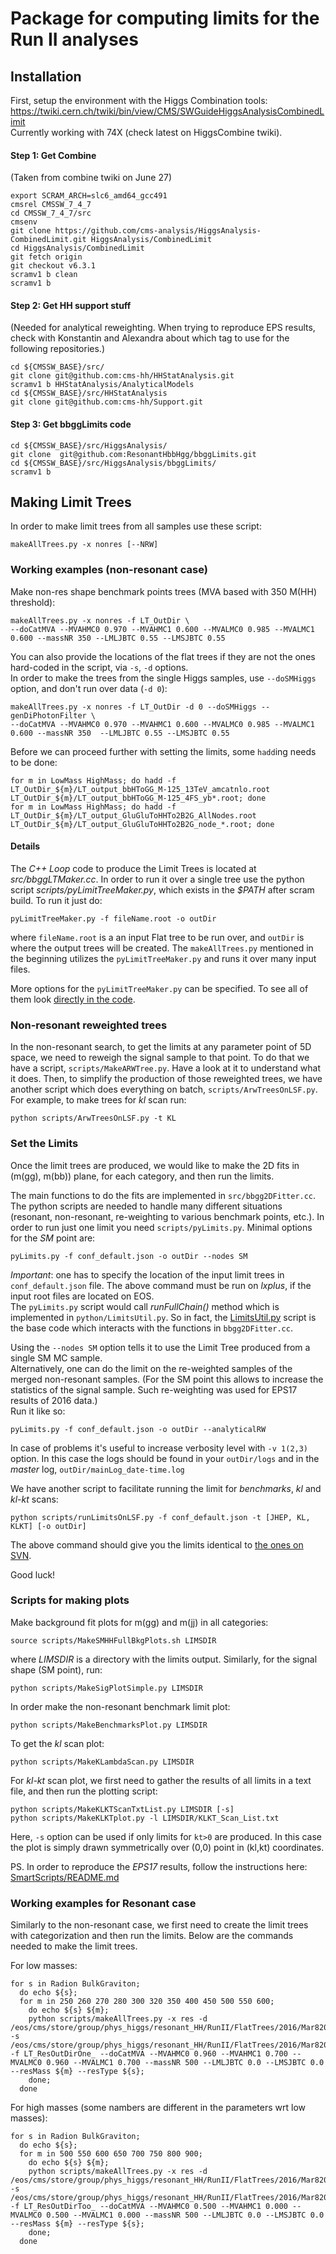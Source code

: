 # Package for computing limits for the Run II analyses

## Installation
First, setup the environment with the Higgs Combination tools: https://twiki.cern.ch/twiki/bin/view/CMS/SWGuideHiggsAnalysisCombinedLimit  
Currently working with 74X (check latest on HiggsCombine twiki).   


#### Step 1: Get Combine   
(Taken from combine twiki on June 27)   

```
export SCRAM_ARCH=slc6_amd64_gcc491
cmsrel CMSSW_7_4_7
cd CMSSW_7_4_7/src 
cmsenv
git clone https://github.com/cms-analysis/HiggsAnalysis-CombinedLimit.git HiggsAnalysis/CombinedLimit
cd HiggsAnalysis/CombinedLimit
git fetch origin
git checkout v6.3.1
scramv1 b clean
scramv1 b
```       

#### Step 2: Get HH support stuff    
(Needed for analytical reweighting. When trying to reproduce EPS results, check with Konstantin and Alexandra about which tag to use for the following repositories.)    

```
cd ${CMSSW_BASE}/src/
git clone git@github.com:cms-hh/HHStatAnalysis.git
scramv1 b HHStatAnalysis/AnalyticalModels
cd ${CMSSW_BASE}/src/HHStatAnalysis
git clone git@github.com:cms-hh/Support.git
```    

#### Step 3: Get bbggLimits code    
```
cd ${CMSSW_BASE}/src/HiggsAnalysis/
git clone  git@github.com:ResonantHbbHgg/bbggLimits.git
cd ${CMSSW_BASE}/src/HiggsAnalysis/bbggLimits/
scramv1 b
```


## Making Limit Trees

In order to make limit trees from all samples use these script:
```
makeAllTrees.py -x nonres [--NRW]
```

### Working examples (non-resonant case)

Make non-res shape benchmark points trees (MVA based with 350 M(HH) threshold):
```
makeAllTrees.py -x nonres -f LT_OutDir \  
--doCatMVA --MVAHMC0 0.970 --MVAHMC1 0.600 --MVALMC0 0.985 --MVALMC1 0.600 --massNR 350 --LMLJBTC 0.55 --LMSJBTC 0.55
```   
You can also provide the locations of the flat trees if they are not the ones hard-coded in
the script, via `-s`, `-d` options.  
In order to make the trees from the single Higgs samples, use `--doSMHiggs` option, and don't run over data (`-d 0`): 
```
makeAllTrees.py -x nonres -f LT_OutDir -d 0 --doSMHiggs --genDiPhotonFilter \  
--doCatMVA --MVAHMC0 0.970 --MVAHMC1 0.600 --MVALMC0 0.985 --MVALMC1 0.600 --massNR 350  --LMLJBTC 0.55 --LMSJBTC 0.55
```  

Before we can proceed further with setting the limits, some `hadd`ing needs to be done:
```
for m in LowMass HighMass; do hadd -f LT_OutDir_${m}/LT_output_bbHToGG_M-125_13TeV_amcatnlo.root LT_OutDir_${m}/LT_output_bbHToGG_M-125_4FS_yb*.root; done
for m in LowMass HighMass; do hadd -f LT_OutDir_${m}/LT_output_GluGluToHHTo2B2G_AllNodes.root LT_OutDir_${m}/LT_output_GluGluToHHTo2B2G_node_*.root; done
```  

#### Details 
The *C++ Loop* code to produce the Limit Trees is located at
*src/bbggLTMaker.cc*. In order to run it over a single tree use the
python script *scripts/pyLimitTreeMaker.py*, which exists in the
*$PATH* after scram build. To run it just do:
```
pyLimitTreeMaker.py -f fileName.root -o outDir
```
where `fileName.root` is a an input Flat tree to be run over, and
`outDir` is where the output trees will be created. The
`makeAllTrees.py` mentioned in the beginning utilizes the
`pyLimitTreeMaker.py` and runs it over many input  files.

More options for the `pyLimitTreeMaker.py` can be specified. To see all of them look
[directly in the code](https://github.com/ResonantHbbHgg/bbggLimits/blob/cc11d25a97392ee55116bac9d08b77f5f4128998/scripts/pyLimitTreeMaker.py#L11-L85).


### Non-resonant reweighted trees 
In the non-resonant search, to get the limits at any parameter point of 5D space, we need
to reweigh the signal sample to that point.  To do that we have a script,
`scripts/MakeARWTree.py`. Have a look at it to understand what it does. Then, to simplify
the production of those reweighted trees, we have another script which does everything on
batch, `scripts/ArwTreesOnLSF.py`. For example, to make trees for *kl* scan run:
```
python scripts/ArwTreesOnLSF.py -t KL
```


### Set the Limits 
Once the limit trees are produced, we would like to make the 2D fits in
(m(gg), m(bb)) plane, for each category, and then run the limits.

The main functions to do the fits are implemented in `src/bbgg2DFitter.cc`.  The python
scripts are needed to handle many different situations (resonant, non-resonant,
re-weighting to various benchmark points, etc.). In order to run just one limit you need
`scripts/pyLimits.py`. Minimal options for the *SM* point are:  
``` 
pyLimits.py -f conf_default.json -o outDir --nodes SM 
```  
*Important*: one has to specify the location of the input limit trees in
`conf_default.json` file.  The above command must be run on _lxplus_, if the input root
files are located on EOS.  
The `pyLimits.py` script would call _runFullChain()_ method which is implemented in
`python/LimitsUtil.py`.  So in fact, the [LimitsUtil.py](python/LimitsUtil.py) script is
the base code which interacts with the functions in `bbgg2DFitter.cc`.  

Using the `--nodes SM` option tells it to use the Limit Tree produced from a single SM MC
sample.  
Alternatively, one can do the limit on the re-weighted samples of the merged non-resonant
samples. (For the SM point this allows to increase the statistics of the signal
sample. Such re-weighting was used for EPS17 results of 2016 data.)  
Run it like so:  
```
pyLimits.py -f conf_default.json -o outDir --analyticalRW
```
In case of problems it's useful to increase verbosity level with `-v 1(2,3)` option. In
this case the logs should be found in your `outDir/logs` and in the _master_ log,
`outDir/mainLog_date-time.log`

We have another script to facilitate running the limit for _benchmarks_, _kl_ and _kl-kt_ scans:  
```
python scripts/runLimitsOnLSF.py -f conf_default.json -t [JHEP, KL, KLKT] [-o outDir]
```

The above command should give you the limits identical to
[the ones on SVN](https://svnweb.cern.ch/cern/wsvn/cmshcg/trunk/cadi/HIG-17-008/NonResonant/Paper_v14/).

Good luck!

### Scripts for making plots
Make background fit plots for m(gg) and m(jj) in all categories:
```  
source scripts/MakeSMHHFullBkgPlots.sh LIMSDIR
```  
where _LIMSDIR_ is a directory with the limits output. Similarly, for the signal shape (SM
point), run:  
```
python scripts/MakeSigPlotSimple.py LIMSDIR
```  

In order make the non-resonant benchmark limit plot:  
```
python scripts/MakeBenchmarksPlot.py LIMSDIR
```

To get the *kl* scan plot:
```
python scripts/MakeKLambdaScan.py LIMSDIR
```

For *kl-kt* scan plot, we first need to gather the results of all limits in a text file,
and then run the plotting script:  
```
python scripts/MakeKLKTScanTxtList.py LIMSDIR [-s]
python scripts/MakeKLKTplot.py -l LIMSDIR/KLKT_Scan_List.txt
```  
Here, `-s` option can be used if only limits for `kt>0` are produced. In this case the
plot is simply drawn symmetrically over (0,0) point in (kl,kt) coordinates.


PS. In order to reproduce the _EPS17_ results, follow the instructions here:
[SmartScripts/README.md](SmartScripts/README.md)



### Working examples for Resonant case

Similarly to the non-resonant case, we first need to create the limit trees with
categorization and then run the limits.  Below are the commands needed to make the limit
trees.

For low masses:
```shell
for s in Radion BulkGraviton;
  do echo ${s};  
  for m in 250 260 270 280 300 320 350 400 450 500 550 600;  
	do echo ${s} ${m};  
	python scripts/makeAllTrees.py -x res -d /eos/cms/store/group/phys_higgs/resonant_HH/RunII/FlatTrees/2016/Mar82018_ForPubli_RafStyle/Data/Hadd/ -s /eos/cms/store/group/phys_higgs/resonant_HH/RunII/FlatTrees/2016/Mar82018_ForPubli_RafStyle/Signal/Hadd/ -f LT_ResOutDirOne_ --doCatMVA --MVAHMC0 0.960 --MVAHMC1 0.700 --MVALMC0 0.960 --MVALMC1 0.700 --massNR 500 --LMLJBTC 0.0 --LMSJBTC 0.0 --resMass ${m} --resType ${s};  
	done;  
  done
```

For high masses (some nambers are different in the parameters wrt low masses):
```shell
for s in Radion BulkGraviton;  
  do echo ${s};  
  for m in 500 550 600 650 700 750 800 900;  
    do echo ${s} ${m};  
    python scripts/makeAllTrees.py -x res -d /eos/cms/store/group/phys_higgs/resonant_HH/RunII/FlatTrees/2016/Mar82018_ForPubli_RafStyle/Data/Hadd/ -s /eos/cms/store/group/phys_higgs/resonant_HH/RunII/FlatTrees/2016/Mar82018_ForPubli_RafStyle/Signal/Hadd/ -f LT_ResOutDirToo_ --doCatMVA --MVAHMC0 0.500 --MVAHMC1 0.000 --MVALMC0 0.500 --MVALMC1 0.000 --massNR 500 --LMLJBTC 0.0 --LMSJBTC 0.0 --resMass ${m} --resType ${s};  
    done;  
  done
```



